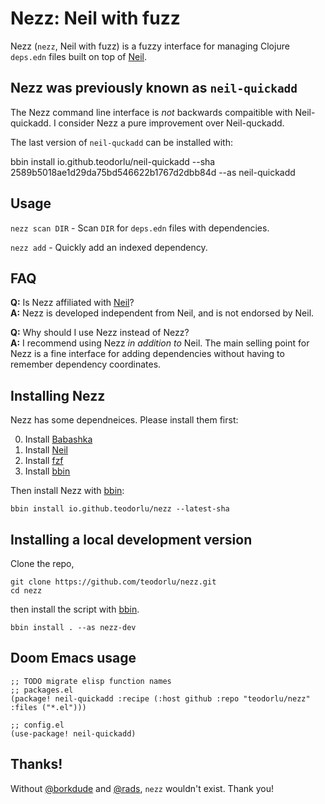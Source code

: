 # Nezz: Neil with fuzz

Nezz (`nezz`, Neil with fuzz) is a fuzzy interface for managing Clojure
`deps.edn` files built on top of [Neil].

## Nezz was previously known as `neil-quickadd`

The Nezz command line interface is _not_ backwards compaitible with Neil-quickadd.
I consider Nezz a pure improvement over Neil-quckadd.

The last version of `neil-quckadd` can be installed with:

   bbin install io.github.teodorlu/neil-quickadd --sha 2589b5018ae1d29da75bd546622b1767d2dbb84d --as neil-quickadd

## Usage

`nezz scan DIR` - Scan `DIR` for `deps.edn` files with dependencies.

`nezz add` - Quickly add an indexed dependency.

## FAQ

**Q:** Is Nezz affiliated with [Neil]?
<br>
**A:**
Nezz is developed independent from Neil, and is not endorsed by Neil.

**Q:** Why should I use Nezz instead of Nezz?
<br>
**A:** I recommend using Nezz _in addition to_ Neil.
The main selling point for Nezz is a fine interface for adding dependencies without having to remember dependency coordinates.

## Installing Nezz

Nezz has some dependneices.
Please install them first:

0. Install [Babashka]
1. Install [Neil]
2. Install [fzf]
3. Install [bbin]

[Babashka]: https://github.com/babashka/babashka
[Neil]: https://github.com/babashka/neil
[fzf]: https://github.com/junegunn/fzf
[bbin]: https://github.com/babashka/bbin

Then install Nezz with [bbin]:

   ```
   bbin install io.github.teodorlu/nezz --latest-sha
   ```


## Installing a local development version

Clone the repo,

    git clone https://github.com/teodorlu/nezz.git
    cd nezz
        
then install the script with [bbin].

    bbin install . --as nezz-dev

## Doom Emacs usage

```emacs-lisp
;; TODO migrate elisp function names
;; packages.el
(package! neil-quickadd :recipe (:host github :repo "teodorlu/nezz" :files ("*.el")))

;; config.el
(use-package! neil-quickadd)
```

## Thanks!

Without [@borkdude][borkdude] and [@rads][rads], `nezz` wouldn't exist. Thank you!

[borkdude]: https://github.com/borkdude/
[rads]: https://github.com/rads/
